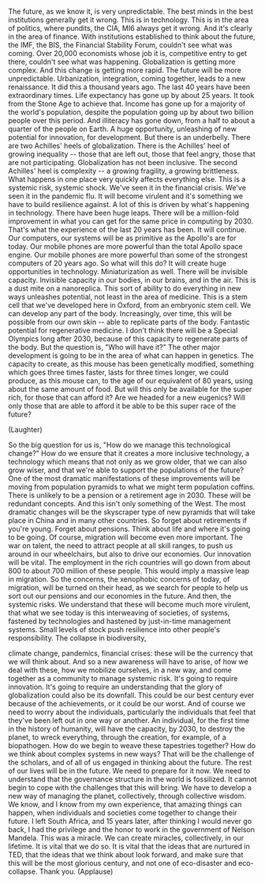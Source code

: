 
The future, as we know it, is very unpredictable.
The best minds in the best institutions
generally get it wrong.
This is in technology. This is in the area of politics,
where pundits, the CIA, MI6 always get it wrong.
And it&#39;s clearly in the area of finance.
With institutions established to think about the future,
the IMF, the BIS, the Financial Stability Forum, couldn&#39;t see what was coming.
Over 20,000 economists
whose job it is, competitive entry to get there,
couldn&#39;t see what was happening.
Globalization is getting more complex.
And this change is getting more rapid.
The future will be more unpredictable.
Urbanization, integration,
coming together, leads to a new renaissance.
It did this a thousand years ago.
The last 40 years have been extraordinary times.
Life expectancy has gone up by about 25 years.
It took from the Stone Age to achieve that.
Income has gone up for a majority of the world&#39;s population,
despite the population going up by about two billion people over this period.
And illiteracy has gone down, from a half to about a quarter of the people on Earth.
A huge opportunity, unleashing of new potential
for innovation, for development.
But there is an underbelly.
There are two Achilles&#39; heels of globalization.
There is the Achilles&#39; heel of growing inequality --
those that are left out, those that feel angry,
those that are not participating. Globalization
has not been inclusive.
The second Achilles&#39; heel is complexity --
a growing fragility, a growing brittleness.
What happens in one place very quickly affects everything else.
This is a systemic risk, systemic shock.
We&#39;ve seen it in the financial crisis. We&#39;ve seen it in the pandemic flu.
It will become virulent and it&#39;s something we have to build resilience against.
A lot of this is driven by what&#39;s happening in technology.
There have been huge leaps. There will be a million-fold improvement
in what you can get for the same price
in computing by 2030.
That&#39;s what the experience of the last 20 years has been.
It will continue.
Our computers, our systems will be as primitive
as the Apollo&#39;s are for today.
Our mobile phones are more powerful than the total Apollo space engine.
Our mobile phones are more powerful than
some of the strongest computers of 20 years ago.
So what will this do?
It will create huge opportunities in technology.
Miniaturization as well.
There will be invisible capacity. Invisible capacity in our bodies,
in our brains, and in the air.
This is a dust mite on a nanoreplica.
This sort of ability to do everything in new ways unleashes potential,
not least in the area of medicine.
This is a stem cell that we&#39;ve developed here in Oxford,
from an embryonic stem cell.
We can develop any part of the body.
Increasingly, over time, this will be possible from our own skin --
able to replicate parts of the body.
Fantastic potential for regenerative medicine.
I don&#39;t think there will be a Special Olympics long after 2030,
because of this capacity to regenerate parts of the body.
But the question is, &quot;Who will have it?&quot;
The other major development is going to be
in the area of what can happen in genetics.
The capacity to create, as this mouse has been genetically modified,
something which goes three times faster,
lasts for three times longer, we could produce,
as this mouse can, to the age of our equivalent of 80 years,
using about the same amount of food.
But will this only be available for the super rich,
for those that can afford it? Are we headed for a new eugenics?
Will only those that are able to afford it
be able to be this super race of the future?

(Laughter)

So the big question for us is,
&quot;How do we manage this technological change?&quot;
How do we ensure that it creates
a more inclusive technology,
a technology which means
that not only as we grow older,
that we can also grow wiser, and that we&#39;re able to support
the populations of the future?
One of the most dramatic manifestations of these improvements
will be moving from population pyramids
to what we might term population coffins.
There is unlikely to be a pension
or a retirement age in 2030.
These will be redundant concepts. And this isn&#39;t only something of the West.
The most dramatic changes will be the skyscraper
type of new pyramids
that will take place in China and in many other countries.
So forget about retirements if you&#39;re young.
Forget about pensions. Think about life and where it&#39;s going to be going.
Of course, migration will become even more important.
The war on talent, the need to attract people
at all skill ranges,
to push us around in our wheelchairs,
but also to drive our economies. Our innovation will be vital.
The employment in the rich countries
will go down from about 800
to about 700 million of these people.
This would imply a massive leap in migration.
So the concerns, the xenophobic concerns of today,
of migration, will be turned on their head,
as we search for people to help us sort out
our pensions and our economies in the future.
And then, the systemic risks.
We understand that these will become much more virulent,
that what we see today
is this interweaving of societies, of systems,
fastened by technologies and hastened by just-in-time management systems.
Small levels of stock push resilience into other people&#39;s responsibility.
The collapse in biodiversity,

climate change, pandemics, financial crises:
these will be the currency that we will think about.
And so a new awareness will have to arise,
of how we deal with these, how we mobilize ourselves,
in a new way, and come together as a community
to manage systemic risk.
It&#39;s going to require innovation.
It&#39;s going to require an understanding that the glory of globalization
could also be its downfall.
This could be our best century ever because of the achievements,
or it could be our worst.
And of course we need to worry about the individuals,
particularly the individuals that feel that they&#39;ve
been left out in one way or another.
An individual, for the first time in the history of humanity,
will have the capacity, by 2030,
to destroy the planet, to wreck everything,
through the creation, for example, of a biopathogen.
How do we begin to weave these tapestries together?
How do we think about complex systems in new ways?
That will be the challenge of the scholars,
and of all of us engaged in thinking about the future.
The rest of our lives will be in the future. We need to prepare for it now.
We need to understand that the governance structure in the world is fossilized.
It cannot begin to cope with the challenges that this will bring.
We have to develop a new way of managing the planet,
collectively, through collective wisdom.
We know, and I know from my own experience,
that amazing things can happen,
when individuals and societies come together
to change their future.
I left South Africa, and 15 years later,
after thinking I would never go back,
I had the privilege and the honor to work in the government of Nelson Mandela.
This was a miracle. We can create miracles,
collectively, in our lifetime.
It is vital that we do so.
It is vital that the ideas that are nurtured in TED,
that the ideas that we think about
look forward, and make sure that this will be the most glorious century,
and not one of eco-disaster and eco-collapse.
Thank you. 
(Applause)

